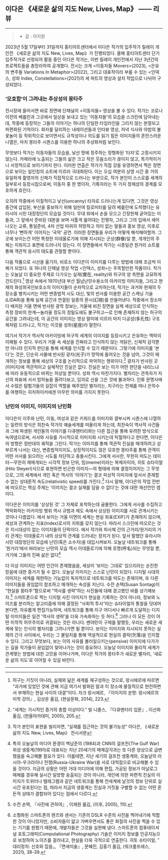 ## 이다은 《새로운 삶의 지도 New, Lives, Map》 —— 리뷰

---

>- 글 : 이지원


2023년 5월 17일부터 31일까지 홍티아트센터에서 이다은 작가의 입주작가 릴레이 개인전 《새로운 삶의 지도 New, Lives, Map》가 진행되었다. 올해 홍티아트센터 단기 입주작가로 선정되어 활동 중인 이다은 작가는, 이번 릴레이 개인전에서 지난 3년간의 프로젝트들을 총망라하여 공개했다. 전시는 크게 \<이동자들 Movers>(2023), \<은유의 변주들 Variations In Metaphor>(2022), 그리고 대표작이라 부를 수 있는 \<인덱스, 성좌 Index, Constellations>(2021)의 세 파트의 영상과 설치 작업으로 나뉘어 구성되었다.

### **‘모호함’이 그려내는 추상성의 몽타주** 

전시장에 들어서면 바로 정면에 단채널의 \<이동자들> 영상을 볼 수 있다. 작가는 코로나 이전의 베를린과 그곳에서 일상을 보내고 있는 ‘이동자들'의 모습을 스크린에 담아내는데, 작중에 등장하는 그들의 이야기는 하나의 단일한 타임라인을 그리지 않는 분절되고 파편화된 기억이다. 화자를 달리하는 내레이션들과 인터뷰 영상, 저녁 식사와 야밤의 불꽃놀이 등 작위적으로 보이면서도 규칙성이나 의도를 읽기 힘든 이미지들의 혼란스러운 나열은, 마치 몽타주 시퀀스를 이용한 하나의 추상화처럼 보인다.

무엇보다 작가는 이동자들의 모습을, 낯선 땅에 정주하는 정형화된 ‘타자’로 고정시키지 않는다. 카메라에 노출되는 그들의 삶은 크고 작은 웃음소리가 끊이지 않고, 목가적이거나 서정적으로 보이기까지 한다. 이러한 연출은 작가가 직접 강을 유영하면서 찍은 장면으로 보이는 일인칭의 쇼트에 이르러 극대화된다. 이는 오십 여분의 상영 시간 중 거의 유일하게 촬영자의 신체가 직접적으로 드러나는 부분으로, 작가 본인이 스스로를 세계의 일부로서 등장시킴으로써, 이동자 중 한 명이자, 기록자라는 두 가지 정체성의 경계를 모호하게 흐린다.

오히려 작중에서 이질적이고 낯선(uncanny) 타자로 드러나는게 있다면, 그것은 영상 중간에 삽입된, 부산을 홍보하기 위해 일만여 킬로미터를 달려 베를린에 도착했다는 유라시아 시민 대장정단의 모습일 것이다. 무대 위에서 손을 모으고 긴장한채 굳어있는 이들과, 그 앞에서 준비된 대본을 보며 서툴게 읊어대는 진행자, 그리고 그의 입에서 새어나오는 교류, 통일준비, 4차 산업 따위의 허망하고 의미 없는 말들과 홍보 영상, 이후로 너무나 ‘뻔하게' 이어지는 ‘국악’ 공연. 이러한 장면들을 우리가 어떻게 해석해야할까. 그곳에 보이는건 어떤 특정한 이데올로기에 의해 지시되는 군상(群像)일 뿐, 개개인의 주체는 지워지고 표면에 드러나지 않는다. 이 장면들에서 작가는 시종일관 원거리 쇼트를 통해 객관적 응시의 태도를 관철할 뿐이다.

다음 작품으로 시선을 옮기자, 비로소 이다은이 이미지를 다루는 방법에 대해 조금씩 이해가 되었다. 또 하나의 단채널 영상 작업 <인덱스, 성좌>는 주목할만한 작품이다. 작가는 오늘날 더 중요한 주제로 다가오는 실재(實在, reality)와 허구의 양 측면을 교묘하게 건드린다.[^1] 영상 속에서 1970년대 부산 월남난민수용소의 아카이빙 이미지들, 그리고 현재의 화성외국인보호소의 이미지들이 순차적으로 교차하는데, 작가는 과거와 현재의 두 장소를 병치시키는 어떤 변증법적 시도 대신, 빛의 반사를 이용한 공간 스캐닝 기술(LiDAR)을 통해 실제 공간과 연결된 일종의 환시(幻視)를 만들어낸다. 작중에서 장소마다 배치된 거울 면에 반사된 광학 정보는, 거울에 비친 장면을 실제 세상으로 인식하는 측정 장비의 한계—놀라울 정도의 정밀도에도 불구하고—로 인해 존재하지 않는 허구의 공간을 그려내는데, 이 공간의 이미지는 영상 말미에 이르러 마치 다공성(多孔性) 구조체처럼 드러나고, 작가는 이것을 성좌(星座)라 말한다.

여기서 작가가 역사적 아카이빙에 허구적 세계의 이미지를 등장시키고 은유하는 맥락이 이해될 수 있다. 우리가 거울 속 세상을 진짜라고 인식하지 않는 까닭은, 신체적 감각뿐만 아니라 인지적 판단을 통해 세계를 인식할 수 있기 때문이다. 그렇기에 이미지를 ‘본다’는 것은, 단순히 사물에 반사된 광자(光子)가 망막에 들어오는 것을 넘어, 그것이 매개하는 정보를 통해 세상의 구조를 논리적으로 파악하는 행위이다.[^2] 광자가 반사된 곳(이미지)에 객관적이고 실체적인 진실은 없다. 진실은 보는 이가 어떤 판단을 내리느냐에 따라 유동적으로 바뀌는 허상일 뿐이다. 성좌 역시 마찬가지다. 별자리는 관측자가 자신의 좌표에 서서 밤하늘을 올려다보고, 임의로 선을 그은 것에 불과하다. 인류 문명사에서 수많은 탐험가들의 길잡이 역할을 해주었던 별자리는, 지구라는 천체를 떠나 은하수를 여행하는 히치하이커에겐 아무런 의미를 가지지 못한다.

### **난민의 이미지, 이미지의 난민화**

이다은이 이주와 난민, 이동, 여성과 같은 키워드를 이미지와 결부시켜 시퀀스에 나열하는 일련의 방식은 최찬숙 작가의 예술세계를 떠올리게 하는데, 최찬숙이 역사적 사건들과 그에 파생된 개인들의 이야기를 다큐멘터리와는 다른 접근을 통해 유려한 방식으로 녹여냄으로써, 서사와 사유를 가시적으로 이미지화 시키는데 탁월하다고 한다면, 이다은의 방향은 정반대의 궤적을 그린다. 작가는 이미지를 통해 객관적 진실을 매개하려고 섣부르게 나서는 대신, 변증법적이지도, 상징적이지도 않은 모호한 몽타주를 통해 관객이 어떤 서사를 읽으려는 시도를 차단하고 충돌시킨다. 그에게 서사란, 무한히 떠도는 데이터—무한히 재매개되는 시각적 정보 단위, 밈(meme)이라는 복제자이자, 히토 슈타이얼(Hito Steyerl)식으로 표현하면 빈곤한 이미지—의 형태에 의해 결정지어지는 그 무엇으로, 그의 세계에서 개인 혹은 역사의 ‘이야기’는 결코 피상적 이미지에 앞서서 존재할 수 없는 상대론적 속도(relativistic speed)를 가진다.[^3] 다시 말해, 이다은의 작업 전반에 떠오르는 핵심 주제는 ‘이미지는 결코 실재를 담을 수 없다’는 것에 대한 재선언인 셈이다.

이다은은 이미지를 '상상된 것’ 그 자체로 포착하는데 골몰한다. 그에게 서사를 수집하고 맥락화하는 아카이빙 행위 역시 규범과 제도 속에서 상상된 이미지를 서로 관계시키는 것이나 다름없다. 에서 보이는 거울 이면의 세계는 현실 좌표(EXIF)가 존재하지 않으며, 세상과 관계하는 지표(Index)로서의 지위를 갖지 않는다. 따라서 스크린에 떠오르는 것은 지시대상이 없는 이미지들의 단락이다. 에서 작가와 피사체 간의 근거리/원거리의 거리 관계는 이데올로기 내의 상상적 관계를 드러내는 장치가 된다. 앞서 말했던 유라시아 시민 대장정단의 모습에 난민(혹은 소수자)을 대입시켜보자. 오늘날 네트워크를 통해 ‘원거리’에서 바라보는 난민의 모습 역시 이데올로기에 의해 호명(呼名)되는 무엇일 뿐, 거기에 그들의 진짜 삶은 없다[^4]

더 이상 이미지는 어떤 인간이 존재했음을, 세상이 ‘보이는 그대로’ 있으리라는 순진한 믿음에 대한 증거가 될 수 없다. 오늘날 이미지는 스스로 난민이 되었다. 디지털 시대의 이미지는 세계를 재현하는 기능없이 독자적으로 네트워크를 떠도는 존재이며, 또 다른 이미지들을 끊임없이 참조하고 매개하는 속성을 지닌다. 수전 손택(Susan Sontag)이 “현실을 몽타주”함으로써 “역사를 생략”하는 사진들에 대해 경고했던 바를 상기해보자.[^5] 스마트폰으로 찍는 디지털 사진 이미지가 현실을 기록하는 것이 아니라, 정보와 노이즈를 분리하는 알고리즘에 의해 결정된 “사회적 투사”라는 슈타이얼의 통찰을 덧대어 본다면, 자유롭게 편집가능하며, 네트워크를 통해 지구 어디서나 빠르게 도달하는 디지털 이미지들은 일견 '역사의 생략'을 더욱 가속화하는 듯 하다.[^6] 그러나 이 모든 것이 어떤 미학적 허무주의로 귀결되는 것은 아니다. 벤야민이 구제를 말했듯, 우리는 새로운 세계에 맞는 인식의 별자리를 그려나가면 될 뿐이다. 보이는 이미지와 지시되지 못하는 실재의 간극 사이에서, 우리는 그 불일치를 통해 역설적으로 현실의 결락(欠落)을 인지할 수 있다. 그리고 무엇보다, 보는 이의 사유를 불러일으키는(pensive) 이미지에 다가가는 길을 작가들이 끊임없이 찾아나가는 것이 중요하다. 오늘날 이미지와 물리적 세계가 관계맺는 방법에 대한 고민을 이어나가며, 이다은 작가의 몽타주가 새로운 별자리, ‘새로운 삶의 지도’로 이어질 수 있길 바란다.

---
[^1]: 허구는 거짓이 아니라, 실재와 닮은 세계를 재구성하는 것으로, 랑시에르에 따르면 “과거에 있었던 것에 관해 지금 여기서 발화된 말과 이 장소에 물질적으로 현전하면서 부재하는 현실 사이의 대결”이다. 자크 랑시에르, 『이미지의 운명: 랑시에르의 미학 강의』, 김상운 옮김, (현실문화, 2014), 223.

[^2]: “세계는 가시적인 증거의 총합 이상이다.” 빌 니콜스, 『다큐멘터리 입문』, 이선화 옮김, (한울아카데미, 2005), 205.
[^3]:  작가 본인의 표현을 빌리자면, “실재를 접근하는 것의 불가능성” 이다은, 《새로운 삶의 지도 New, Lives, Map》 전시서문
[^4]:  특히 오늘날의 미디어 환경이 백남준의 (1984)과 CNN의 걸프전(The Gulf War) 위성 생중계(1991)로 대표되는 지난 20세기의 매체감각과는 또 다른 양상으로 급변했음을 숙고해볼 필요가 있다. 이를테면, 지난 세기의 걸프전 생중계와, 오늘날의 러시아-우크라이나 전쟁(Russia-Ukraine War)을 서로 대척점으로 비교해볼 수 있을 것이다. 지금의 상황은 어떤 거대 미디어에 의해 편집, 가공된 정보가 아날로그 매체를 경유해 실시간 일방향 송출되는 것이 아니라, 개인에 의한 파편적 진실의 이미지가 트위터나 텔레그램과 같은 네트워크를 통해 전세계에 날것의 정보 단위로 실시간 유포된다는 점, 따라서 지금의 생중계는 진실과 거짓을 구별할 수 없는 어떤 혼돈적 상태가 결합되어 있다는 점에서 다르다.
[^5]:  수전 손택, 『사진에 관하여』, 이재원 옮김, (이후, 2005), 110.
[^6]:  소형화된 스마트폰의 렌즈와 센서는 기존의 DSLR 수준의 사진을 찍어내기에 적합한 것이 아니었지만, 소비자들이 얇고 가벼우면서도 좋은 화질의 사진을 찍을 수 있는 기기를 원했기 때문에, 개발자들은 그것을 실현해 냈다. 스마트폰의 컴퓨테이셔널 포토그래피(Computational Photography) 기술은 이미지 정보를 인공지능으로 보정하여 노이즈를 걸러내고, 현실을 더욱 극적으로 연출한다. 히토 슈타이얼, ⌜대리정치: 신호와 잡음⌟, 『면세미술』, 문혜진, 김홍기 옮김, (워크룸프레스, 2021), 38-39.
